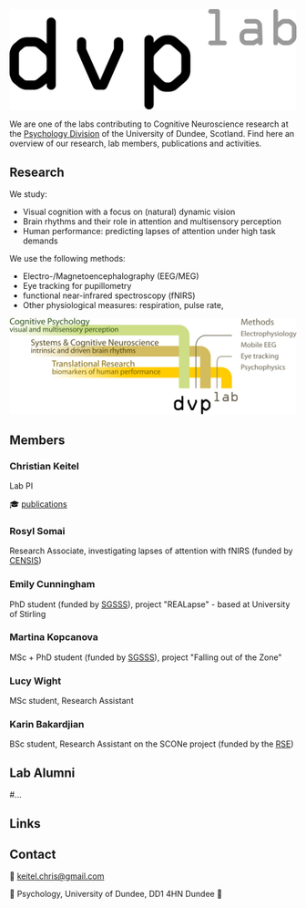 ![display dvplab logo](/images/logo.png)

We are one of the labs contributing to Cognitive Neuroscience research at the [Psychology Division](https://www.dundee.ac.uk/psychology) of the University of Dundee, Scotland. Find here an overview of our research, lab members, publications and activities.

## Research

We study:
- Visual cognition with a focus on (natural) dynamic vision
- Brain rhythms and their role in attention and multisensory perception
- Human performance: predicting lapses of attention under high task demands

We use the following methods:
- Electro-/Magnetoencephalography (EEG/MEG)
- Eye tracking for pupillometry
- functional near-infrared spectroscopy (fNIRS)
- Other physiological measures: respiration, pulse rate, 

![display dvplab themes and methods](/images/dvplab_themes.png)

## Members

### Christian Keitel

Lab PI

:mortar_board: [publications](https://scholar.google.com/citations?user=hTkSbg8AAAAJ&hl=en)

### Rosyl Somai

Research Associate, investigating lapses of attention with fNIRS (funded by [CENSIS](https://censis.org.uk/))

### Emily Cunningham

PhD student (funded by [SGSSS](https://www.sgsss.ac.uk/)), project "REALapse" - based at University of Stirling

### Martina Kopcanova

MSc + PhD student (funded by [SGSSS](https://www.sgsss.ac.uk/)), project "Falling out of the Zone"

### Lucy Wight

MSc student, Research Assistant

### Karin Bakardjian

BSc student, Research Assistant on the SCONe project (funded by the [RSE](https://rse.org.uk/))

## Lab Alumni

#...

## Links



## Contact

:email: keitel.chris@gmail.com

:round_pushpin: Psychology, University of Dundee, DD1 4HN Dundee :scotland: